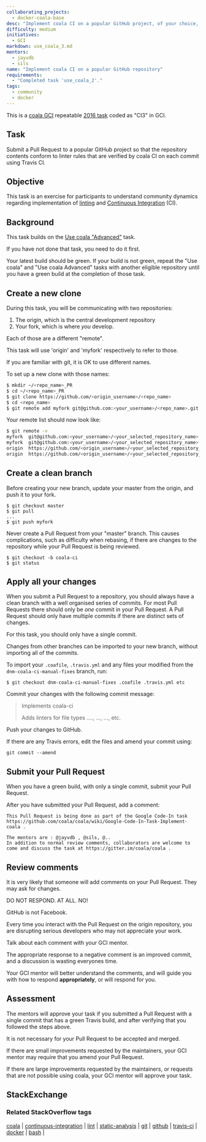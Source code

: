 ```yaml
--- 
collaborating_projects: 
  - docker-coala-base
desc: "Implement coala CI on a popular GitHub project, of your choice, using a Docker image on Travis CI, and report the results to the coala developers."
difficulty: medium
initiatives: 
  - GCI
markdown: use_coala_3.md
mentors: 
  - jayvdb
  - sils
name: "Implement coala CI on a popular GitHub repository"
requirements: 
  - "Completed task 'use_coala_2'."
tags: 
  - community
  - docker
---
```

This is a [coala GCI](https://github.com/coala/coala/wiki/Google-Code-In) repeatable
[2016 task](https://codein.withgoogle.com/dashboard/tasks/5746263785996288/)
coded as "CI3" in GCI.

## Task

Submit a Pull Request to a popular GitHub project so that the repository
contents conform to linter rules that are verified by coala CI on each
commit using Travis CI.

## Objective

This task is an exercise for participants to understand community
dynamics regarding implementation of
[linting](https://en.wikipedia.org/wiki/Lint_(software)) and
[Continuous Integration](https://en.wikipedia.org/wiki/Continuous_integration)
(CI).

## Background

This task builds on the
[Use coala "Advanced"](https://github.com/coala/coala/wiki/Google-Code-In-Task-Use-coala-Advanced)
task.

If you have not done that task, you need to do it first.

Your latest build should be green.
If your build is not green, repeat the "Use coala" and "Use coala Advanced" tasks
with another eligible repository until you have a green build at the completion of
those task.

## Create a new clone

During this task, you will be communicating with two repositories:

1. The origin, which is the central development repository
2. Your fork, which is where *you* develop.

Each of those are a different "remote".

This task will use 'origin' and 'myfork' respectively to refer to those.

If you are familiar with git, it is OK to use different names.

To set up a new clone with those names:

```bash
$ mkdir ~/<repo_name>_PR
$ cd ~/<repo_name>_PR
$ git clone https://github.com/<origin_username>/<repo_name>
$ cd <repo_name>
$ git remote add myfork git@github.com:<your_username>/<repo_name>.git
```

Your remote list should now look like:

```bash
$ git remote -v
myfork	git@github.com:<your_username>/<your_selected_repository_name>.git (fetch)
myfork	git@github.com:<your_username>/<your_selected_repository_name>.git (push)
origin	https://github.com/<origin_username>/<your_selected_repository_name> (fetch)
origin	https://github.com/<origin_username>/<your_selected_repository_name> (push)
```

## Create a clean branch

Before creating your new branch, update your master from the origin,
and push it to your fork.

```
$ git checkout master
$ git pull
...
$ git push myfork
```

Never create a Pull Request from your "master" branch.
This causes complications, such as difficulty when rebasing,
if there are changes to the repository while your
Pull Request is being reviewed.

```
$ git checkout -b coala-ci
$ git status
```

## Apply all your changes

When you submit a Pull Request to a repository, you should always have a
clean branch with a well organised series of commits.  For most Pull Requests
there should only be *one* commit in your Pull Request.  A Pull Request should
only have multiple commits if there are distinct sets of changes.

For this task, you should only have a single commit.

Changes from other branches can be imported to your new branch, without
importing all of the commits.

To import your `.coafile`, `.travis.yml` and any files your modified from
the `dnm-coala-ci-manual-fixes` branch, run:

```
$ git checkout dnm-coala-ci-manual-fixes .coafile .travis.yml etc
```

Commit your changes with the following commit message:

> Implements coala-ci
>
> Adds linters for file types ...., ..., ..., etc.

Push your changes to GitHub.

If there are any Travis errors, edit the files and amend your
commit using:

```
git commit --amend
```

## Submit your Pull Request

When you have a green build, with only a single commit, submit your Pull Request.

After you have submitted your Pull Request, add a comment:

```
This Pull Request is being done as part of the Google Code-In task https://github.com/coala/coala/wiki/Google-Code-In-Task-Implement-coala .

The mentors are : @jayvdb , @sils, @..
In addition to normal review comments, collaborators are welcome to come and discuss the task at https://gitter.im/coala/coala .
```

## Review comments

It is very likely that someone will add comments on your Pull Request.
They may ask for changes.

DO NOT RESPOND.
AT ALL.
NO!

GitHub is not Facebook.

Every time you interact with the Pull Request on the origin repository,
you are disrupting serious developers who may not appreciate your work.

Talk about each comment with your GCI mentor.

The appropriate response to a negative comment is an improved commit,
and a discussion is wasting everyones time.

Your GCI mentor will better understand the comments, and will guide you
with how to respond **appropriately**, or will respond for you.

## Assessment

The mentors will approve your task if you submitted a Pull Request with a
single commit that has a green Travis build, and after verifying that
you followed the steps above.

It is not necessary for your Pull Request to be accepted and merged.

If there are small improvements requested by the maintainers, your GCI mentor
may require that you amend your Pull Request.

If there are large improvements requested by the maintainers, or
requests that are not possible using coala, your GCI mentor will
approve your task.

## StackExchange

### Related StackOverflow tags

[coala](http://stackoverflow.com/questions/tagged/coala) |
[continuous-integration](http://stackoverflow.com/questions/tagged/continuous-integration) |
[lint](http://stackoverflow.com/questions/tagged/lint) |
[static-analysis](http://stackoverflow.com/questions/tagged/static-analysis) |
[git](http://stackoverflow.com/questions/tagged/git) |
[github](http://stackoverflow.com/questions/tagged/github) |
[travis-ci](http://stackoverflow.com/questions/tagged/travis-ci) |
[docker](http://stackoverflow.com/questions/tagged/docker) |
[bash](http://stackoverflow.com/questions/tagged/bash) |
